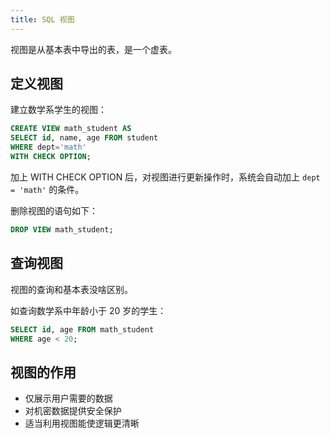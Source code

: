 ```yaml
---
title: SQL 视图
---
```


视图是从基本表中导出的表，是一个虚表。

## 定义视图

建立数学系学生的视图：

```sql
CREATE VIEW math_student AS
SELECT id, name, age FROM student
WHERE dept='math'
WITH CHECK OPTION;
```

加上 WITH CHECK OPTION 后，对视图进行更新操作时，系统会自动加上 `dept = 'math'` 的条件。

删除视图的语句如下：

```sql
DROP VIEW math_student;
```

## 查询视图

视图的查询和基本表没啥区别。

如查询数学系中年龄小于 20 岁的学生：

```sql
SELECT id, age FROM math_student
WHERE age < 20;
```

## 视图的作用

- 仅展示用户需要的数据
- 对机密数据提供安全保护
- 适当利用视图能使逻辑更清晰
